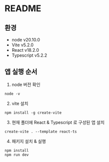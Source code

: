 # README

## 환경
- node v20.10.0
- Vite v5.2.0
- React v18.2.0 
- Typescript v5.2.2


## 앱 실행 순서
1. node 버전 확인
```
node -v
```
2. vite 설치
```
npm install -g create-vite
```
3. 현재 폴더에 React & Typescript 로 구성된 앱 설치
```
create-vite . --template react-ts
```
4. 패키지 설치 & 실행
```
npm install
npm run dev
```